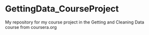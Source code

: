 # GettingData_CourseProject
My repository for my course project in the Getting and Cleaning Data course from coursera.org
